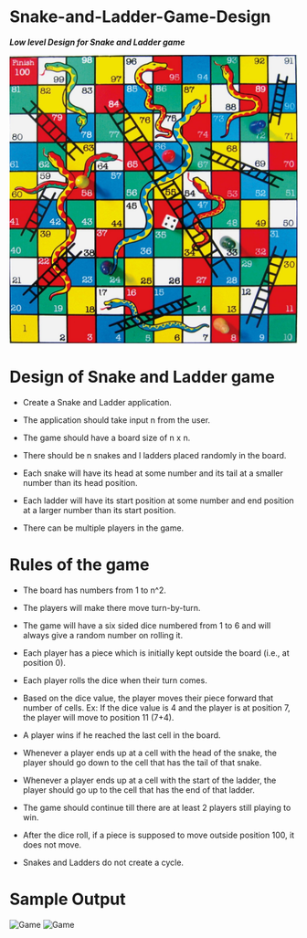 # Snake-and-Ladder-Game-Design
<b><i>Low level Design for Snake and Ladder game</i></b>

![Game](https://github.com/19PA1A0569/pictures/blob/main/snakes-and-ladders.jpg)


# Design of Snake and Ladder game

  * Create a Snake and Ladder application.
  
  * The application should take input n from the user.
  
  * The game should have a board size of n x n.
 
  * There should be n snakes and l ladders placed randomly in the board.
   
  * Each snake will have its head at some number and its tail at a smaller number than its head position.
  
  * Each ladder will have its start position at some number and end position at a larger number than its start position.
  
  * There can be multiple players in the game.

# Rules of the game


 * The board has numbers from 1 to n^2.
 
 * The players will make there move turn-by-turn.
 
 * The game will have a six sided dice numbered from 1 to 6 and will always give a random number on rolling it.
 
 * Each player has a piece which is initially kept outside the board (i.e., at position 0).
 
 * Each player rolls the dice when their turn comes.
 
 * Based on the dice value, the player moves their piece forward that number of cells. Ex: If the dice value is 4 and the player is at position 7, the player will move to position 11 (7+4).
 
 * A player wins if he reached the last cell in the board.
 
 * Whenever a player ends up at a cell with the head of the snake, the player should go down to the cell that has the tail of that snake.
 
 * Whenever a player ends up at a cell with the start of the ladder, the player should go up to the cell that has the end of that ladder.
 
 * The game should continue till there are at least 2 players still playing to win.
 
 * After the dice roll, if a piece is supposed to move outside position 100, it does not move.

 * Snakes and Ladders do not create a cycle.

# Sample Output
![Game](https://github.com/19PA1A0569/pictures/blob/main/Screenshot_2021-12-13%20Fotor%20Editor%20%EF%BD%9C%20Fotor%20-%20Online%20Fotor%20Editor(2).png)
![Game](https://github.com/19PA1A0569/pictures/blob/main/Screenshot_2021-12-13%20Fotor%20Editor%20%EF%BD%9C%20Fotor%20-%20Online%20Fotor%20Editor.png)
